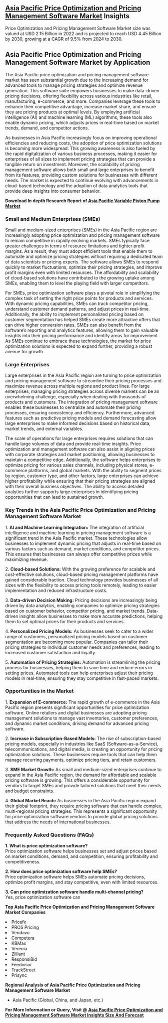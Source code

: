 <h2><a href="https://www.verifiedmarketreports.com/download-sample/?rid=344036&amp;utm_source=Github-Feb&amp;utm_medium=219" target="_blank">Asia Pacific Price Optimization and Pricing Management Software Market</a> Insights</h2><p>Price Optimization and Pricing Management Software Market size was valued at USD 2.15 Billion in 2022 and is projected to reach USD 4.45 Billion by 2030, growing at a CAGR of 9.5% from 2024 to 2030.</p><p><h2>Asia Pacific Price Optimization and Pricing Management Software Market by Application</h2> <p>The Asia Pacific price optimization and pricing management software market has seen substantial growth due to the increasing demand for advanced tools to manage pricing strategies and optimize revenue generation. This software suite empowers businesses to make data-driven pricing decisions, offering flexibility across various industries like retail, manufacturing, e-commerce, and more. Companies leverage these tools to enhance their competitive advantage, increase market share, and ensure they are pricing products at optimal levels. By employing artificial intelligence (AI) and machine learning (ML) algorithms, these tools also enable dynamic pricing, which adjusts prices in real-time based on market trends, demand, and competitor actions.</p> <p>As businesses in Asia Pacific increasingly focus on improving operational efficiencies and reducing costs, the adoption of price optimization solutions is becoming more widespread. This growing awareness is also fueled by the rapid digitalization of various business processes, making it easier for enterprises of all sizes to implement pricing strategies that can provide a tangible return on investment. Moreover, the scalability of pricing management software allows both small and large enterprises to benefit from its features, providing custom solutions for businesses with different needs. The market is expected to continue evolving with advancements in cloud-based technology and the adoption of data analytics tools that provide deep insights into consumer behavior.</p> <p><strong><p><strong>Download In depth Research Report of <a href="https://www.verifiedmarketreports.com/download-sample/?rid=236118&amp;utm_source=Pulse-Dec&amp;utm_medium=219" target="_blank">Asia Pacific Variable Piston Pump Market</a></strong></p></strong></p> <h3>Small and Medium Enterprises (SMEs)</h3> <p>Small and medium-sized enterprises (SMEs) in the Asia Pacific region are increasingly adopting price optimization and pricing management software to remain competitive in rapidly evolving markets. SMEs typically face greater challenges in terms of resource limitations and tighter profit margins. As a result, they must adopt efficient tools that enable them to automate and optimize pricing strategies without requiring a dedicated team of data scientists or pricing experts. The software allows SMEs to respond quickly to market fluctuations, optimize their pricing strategies, and improve profit margins even with limited resources. The affordability and scalability of cloud-based solutions have contributed to the growing uptake among SMEs, enabling them to level the playing field with larger competitors.</p> <p>For SMEs, price optimization software plays a pivotal role in simplifying the complex task of setting the right price points for products and services. With dynamic pricing capabilities, SMEs can track competitor pricing, understand customer demand patterns, and adjust prices in real-time. Additionally, the ability to implement personalized pricing based on customer segmentation has helped SMEs create more attractive offers that can drive higher conversion rates. SMEs can also benefit from the software’s reporting and analytics features, allowing them to gain valuable insights into their pricing performance and identify areas for improvement. As SMEs continue to embrace these technologies, the market for price optimization solutions is expected to expand further, providing a robust avenue for growth.</p> <h3>Large Enterprises</h3> <p>Large enterprises in the Asia Pacific region are turning to price optimization and pricing management software to streamline their pricing processes and maximize revenue across multiple regions and product lines. For large enterprises, managing pricing strategies across diverse markets can be an overwhelming challenge, especially when dealing with thousands of products and customers. The integration of pricing management software enables these businesses to centralize and automate their pricing processes, ensuring consistency and efficiency. Furthermore, advanced features such as predictive pricing models and demand forecasting allow large enterprises to make informed decisions based on historical data, market trends, and external variables.</p> <p>The scale of operations for large enterprises requires solutions that can handle large volumes of data and provide real-time insights. Price optimization and management software can also assist in aligning prices with corporate strategies and market positioning, allowing businesses to maintain a competitive edge. Additionally, the software helps enterprises to optimize pricing for various sales channels, including physical stores, e-commerce platforms, and global markets. With the ability to segment prices by region, customer type, and other factors, large enterprises can achieve higher profitability while ensuring that their pricing strategies are aligned with their overall business objectives. The ability to access detailed analytics further supports large enterprises in identifying pricing opportunities that can lead to sustained growth.</p> <h3>Key Trends in the Asia Pacific Price Optimization and Pricing Management Software Market</h3> <p>1. <strong>AI and Machine Learning Integration:</strong> The integration of artificial intelligence and machine learning in pricing management software is a significant trend in the Asia Pacific market. These technologies allow businesses to implement dynamic pricing that adjusts in real-time based on various factors such as demand, market conditions, and competitor prices. This ensures that businesses can always offer competitive prices while maximizing revenue.</p> <p>2. <strong>Cloud-based Solutions:</strong> With the growing preference for scalable and cost-effective solutions, cloud-based pricing management platforms have gained considerable traction. Cloud technology provides businesses of all sizes with the flexibility to access pricing tools remotely, leading to easier implementation and reduced infrastructure costs.</p> <p>3. <strong>Data-driven Decision Making:</strong> Pricing decisions are increasingly being driven by data analytics, enabling companies to optimize pricing strategies based on customer behavior, competitor pricing, and market trends. Data-driven insights allow businesses to make more accurate predictions, helping them to set optimal prices for their products and services.</p> <p>4. <strong>Personalized Pricing Models:</strong> As businesses seek to cater to a wider range of customers, personalized pricing models based on customer segmentation are becoming more popular. Companies can tailor their pricing strategies to individual customer needs and preferences, leading to increased customer satisfaction and loyalty.</p> <p>5. <strong>Automation of Pricing Strategies:</strong> Automation is streamlining the pricing process for businesses, helping them to save time and reduce errors in setting prices. Automated tools can help enterprises adjust their pricing models in real-time, ensuring they stay competitive in fast-paced markets.</p> <h3>Opportunities in the Market</h3> <p>1. <strong>Expansion of E-commerce:</strong> The rapid growth of e-commerce in the Asia Pacific region presents significant opportunities for price optimization software. Online retailers and digital businesses are adopting pricing management solutions to manage vast inventories, customer preferences, and dynamic market conditions, driving demand for advanced pricing software.</p> <p>2. <strong>Increase in Subscription-Based Models:</strong> The rise of subscription-based pricing models, especially in industries like SaaS (Software-as-a-Service), telecommunications, and digital media, is creating an opportunity for pricing optimization solutions. These businesses require tools that can help them manage recurring payments, optimize pricing tiers, and retain customers.</p> <p>3. <strong>SME Market Growth:</strong> As small and medium-sized enterprises continue to expand in the Asia Pacific region, the demand for affordable and scalable pricing software is growing. This offers a considerable opportunity for vendors to target SMEs and provide tailored solutions that meet their needs and budget constraints.</p> <p>4. <strong>Global Market Reach:</strong> As businesses in the Asia Pacific region expand their global footprint, they require pricing software that can handle complex, multi-regional pricing strategies. This represents a significant opportunity for price optimization software vendors to provide global pricing solutions that address the needs of international businesses.</p> <h3>Frequently Asked Questions (FAQs)</h3> <p><strong>1. What is price optimization software?</strong><br> Price optimization software helps businesses set and adjust prices based on market conditions, demand, and competition, ensuring profitability and competitiveness.</p> <p><strong>2. How does price optimization software help SMEs?</strong><br> Price optimization software helps SMEs automate pricing decisions, optimize profit margins, and stay competitive, even with limited resources.</p> <p><strong>3. Can price optimization software handle multi-channel pricing?</strong><br> Yes, price optimization software can</p><p><strong>Top Asia Pacific Price Optimization and Pricing Management Software Market Companies</strong></p><div data-test-id=""><p><li>Pricefx</li><li> PROS Pricing</li><li> Vendavo</li><li> Competera</li><li> KBMax</li><li> Verenia</li><li> Zilliant</li><li> ResponsiBid</li><li> Feedvisor</li><li> TrackStreet</li><li> Prisync</li></p><div><strong>Regional Analysis of&nbsp;Asia Pacific Price Optimization and Pricing Management Software Market</strong></div><ul><li dir="ltr"><p dir="ltr">Asia Pacific (Global, China, and Japan, etc.)</p></li></ul><p><strong>For More Information or Query, Visit @&nbsp;</strong><strong><a href="https://www.verifiedmarketreports.com/product/price-optimization-and-pricing-management-software-market/?utm_source=Github-Feb&amp;utm_medium=219" target="_blank">Asia Pacific Price Optimization and Pricing Management Software Market Insights Size And Forecast</a></strong></p></div><h2>&nbsp;</h2><div data-test-id="">&nbsp;</div>
